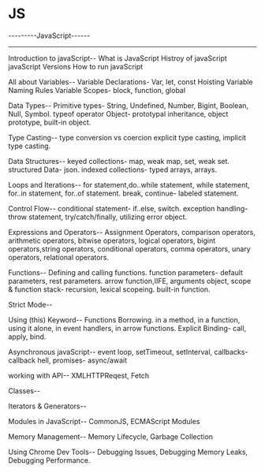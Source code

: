 # JS

---------JavaScript------
************************
Introduction to javaScript--
What is JavaScript
Histroy of javaScript
javaScript Versions
How to run javaScript

All about Variables--
Variable Declarations- Var, let, const
Hoisting
Variable Naming Rules
Variable Scopes- block, function, global

Data Types--
Primitive types- String, Undefined, Number, Bigint, Boolean, Null, Symbol.
typeof operator
Object- prototypal inheritance, object prototype, built-in object. 

Type Casting--
type conversion vs coercion
explicit type casting, implicit type casting.

Data Structures--
keyed collections- map, weak map, set, weak set.
structured Data- json.
indexed collections- typed arrays, arrays.

Loops and Iterations--
for statement,do..while statement, while statement, for..in statement, for..of statement.
break, continue- labeled statement.

Control Flow--
conditional statement- if..else, switch.
exception handling- throw statement, try/catch/finally, utilizing error object.


Expressions and Operators--
Assignment Operators, comparison operators, arithmetic operators, 
bitwise operators, logical operators, bigint operators,string operators, 
conditional operators, comma operators, unary operators, relational operators.

Functions--
Defining and calling functions.
function parameters- default parameters, rest parameters.
arrow function,IIFE, arguments object,
scope & function stack- recursion, lexical scopeing.
built-in function.


Strict Mode--


Using (this) Keyword--
Functions Borrowing.
in a method, in a function, using it alone, in event handlers, in arrow functions.
Explicit Binding- call, apply, bind.

Asynchronous javaScript--
event loop, setTimeout, setInterval, callbacks- callback hell, promises- async/await

working with API--
XMLHTTPReqest, Fetch

Classes--

Iterators & Generators--

Modules in JavaScript--
CommonJS, ECMAScript Modules

Memory Management--
Memory Lifecycle, Garbage Collection


Using Chrome Dev Tools--
Debugging Issues, Debugging Memory Leaks, Debugging Performance.
